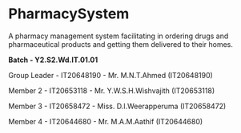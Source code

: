 # PharmacySystem
A pharmacy management system facilitating in ordering drugs and pharmaceutical products and getting them delivered to their homes.

**Batch - Y2.S2.Wd.IT.01.01**

Group Leader - IT20648190 - Mr. M.N.T.Ahmed (IT20648190)

Member 2 - IT20653118 - Mr. Y.W.S.H.Wishvajith (IT20653118)

Member 3 - IT20658472 - Miss. D.I.Weerapperuma (IT20658472)

Member 4 - IT20644680 - Mr. M.A.M.Aathif (IT20644680)
